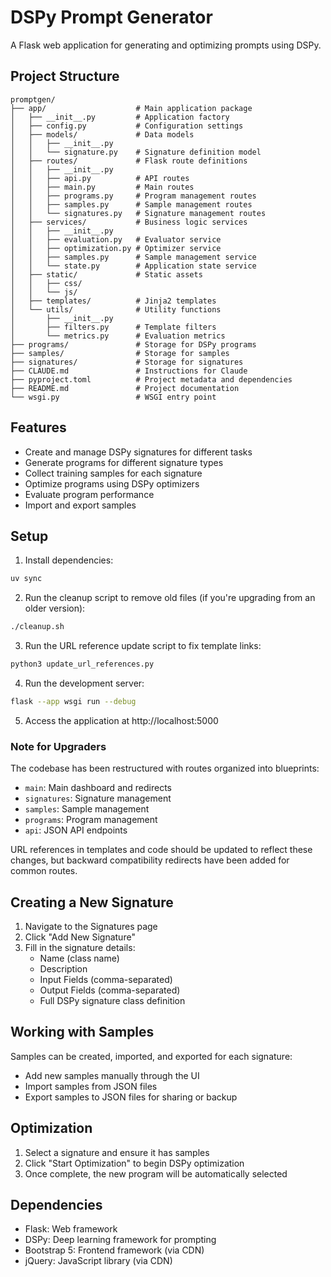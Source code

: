 # DSPy Prompt Generator

A Flask web application for generating and optimizing prompts using DSPy.

## Project Structure

```
promptgen/
├── app/                    # Main application package
│   ├── __init__.py         # Application factory
│   ├── config.py           # Configuration settings
│   ├── models/             # Data models
│   │   ├── __init__.py
│   │   └── signature.py    # Signature definition model
│   ├── routes/             # Flask route definitions
│   │   ├── __init__.py
│   │   ├── api.py          # API routes
│   │   ├── main.py         # Main routes
│   │   ├── programs.py     # Program management routes
│   │   ├── samples.py      # Sample management routes
│   │   └── signatures.py   # Signature management routes
│   ├── services/           # Business logic services
│   │   ├── __init__.py
│   │   ├── evaluation.py   # Evaluator service
│   │   ├── optimization.py # Optimizer service
│   │   ├── samples.py      # Sample management service
│   │   └── state.py        # Application state service
│   ├── static/             # Static assets
│   │   ├── css/
│   │   └── js/
│   ├── templates/          # Jinja2 templates
│   └── utils/              # Utility functions
│       ├── __init__.py
│       ├── filters.py      # Template filters
│       └── metrics.py      # Evaluation metrics
├── programs/               # Storage for DSPy programs
├── samples/                # Storage for samples
├── signatures/             # Storage for signatures
├── CLAUDE.md               # Instructions for Claude
├── pyproject.toml          # Project metadata and dependencies
├── README.md               # Project documentation
└── wsgi.py                 # WSGI entry point
```

## Features

- Create and manage DSPy signatures for different tasks
- Generate programs for different signature types
- Collect training samples for each signature
- Optimize programs using DSPy optimizers
- Evaluate program performance
- Import and export samples

## Setup

1. Install dependencies:
```bash
uv sync
```

2. Run the cleanup script to remove old files (if you're upgrading from an older version):
```bash
./cleanup.sh
```

3. Run the URL reference update script to fix template links:
```bash
python3 update_url_references.py
```

4. Run the development server:
```bash
flask --app wsgi run --debug
```

5. Access the application at http://localhost:5000

### Note for Upgraders

The codebase has been restructured with routes organized into blueprints:
- `main`: Main dashboard and redirects
- `signatures`: Signature management
- `samples`: Sample management
- `programs`: Program management
- `api`: JSON API endpoints

URL references in templates and code should be updated to reflect these changes, but backward compatibility redirects have been added for common routes.

## Creating a New Signature

1. Navigate to the Signatures page
2. Click "Add New Signature"
3. Fill in the signature details:
   - Name (class name)
   - Description
   - Input Fields (comma-separated)
   - Output Fields (comma-separated)
   - Full DSPy signature class definition

## Working with Samples

Samples can be created, imported, and exported for each signature:

- Add new samples manually through the UI
- Import samples from JSON files
- Export samples to JSON files for sharing or backup

## Optimization

1. Select a signature and ensure it has samples
2. Click "Start Optimization" to begin DSPy optimization
3. Once complete, the new program will be automatically selected

## Dependencies

- Flask: Web framework
- DSPy: Deep learning framework for prompting
- Bootstrap 5: Frontend framework (via CDN)
- jQuery: JavaScript library (via CDN)
